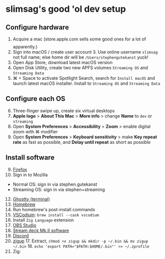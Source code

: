 # slimsag's good 'ol dev setup

## Configure hardware

1. Acquire a mac (store.apple.com sells some good ones for a lot of $$$$ apparently.)
2. Sign into macOS / create user account
   3. Use online username `slimsag` not full name; else home dir will be `/Users/stephengutekanst` yuck! 
4. Open App Store, download latest macOS version
5. Open Disk Utility, create two new APFS volumes `Streaming OS` and `Streaming Data`
6. ⌘ + Space to activate Spotlight Search, search for `Install macOS` and launch latest macOS installer. Install to `Streaming OS` and `Streaming Data`

## Configure each OS

6. Three-finger swipe up, create six virtual desktops
6. **Apple logo** > **About This Mac** > **More info** > change **Name** to `dev` or `streaming`
7. Open **System Preferences** > **Accessibility** > **Zoom** > enable digital zoom with ⌘ modifier
8. Open **System Preferences** > **Keyboard sensitivity** > make **Key repeat rate** as fast as possible, and **Delay until repeat** as short as possible

## Install software

9. [Firefox](https://www.mozilla.org)
 10. Sign in to Mozilla
  * Normal OS: sign in via stephen.gutekanst
  * Streaming OS: sign in via stephen+streaming
12. [Ghostty (terminal)](https://github.com/mitchellh/ghostty)
13. [Homebrew](https://brew.sh/)
  14. Run homebrew's post-install commands
15. [VSCodium](https://vscodium.com/): `brew install --cask vscodium`
  16. Install `Zig Language` extension
14. [OBS Studio](https://obsproject.com/download)
15. [Stream deck Mk.II software](https://www.elgato.com/us/en/s/downloads)
17. [Discord](https://discord.com/download)
16. [zigup](https://github.com/marler8997/zigup/releases)
    17. Extract, `chmod +x zigup && mkdir -p ~/.bin && mv zigup ~/.bin`
    18. `echo 'export PATH="$PATH:$HOME/.bin"' >> ~/.zprofile`
16. Zig:
